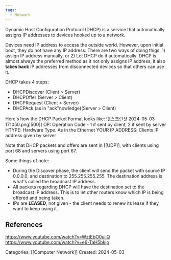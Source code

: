 ```yaml
---
tags:
  - Network
---
```

Dynamic Host Configuration Protocol (DHCP) is a service that automatically assigns IP addresses to devices hooked up to a network.

Devices need IP address to access the outside world. However, upon initial boot, they do not have any IP address. There are two ways of doing thigs: 1) assign IP address manually, or 2) Let DHCP do it automatically. DHCP is almost always the preferred method as it not only assigns IP address, it also **takes back** IP addresses from disconnected devices so that others can use it.

DHCP takes 4 steps:
- DHCPDiscover (Client > Server)
- DHCPOffer (Server > Client)
- DHCPRequest (Client > Server)
- DHCPAck (as in "ack"nowledge)(Server > Client)

Here's how the DHCP Packet Format looks like:
![[스크린샷 2024-05-03 171050.png|500]]
OP: Operation Code - 1 if sent by client, 2 if sent by server
HTYPE: Hardware Type. As in the Ethernet
YOUR IP ADDRESS: Clients IP address given by server

Note that DHCP packets and offers are sent in [[UDP]], with clients using port 68 and servers using port 67.

Some things of note:
- During the Discover phase, the client will send the packet with source IP 0.0.0.0, and destination to 255.255.255.255. The destination address is what's called the broadcast IP address.
- All packets regarding DHCP will have the destination set to the broadcast IP address. This is to let other routers know which IP is being offered and being taken.
- IPs are **LEASED**, not given - the client needs to renew its lease if they want to keep using it.


## References
https://www.youtube.com/watch?v=WztEbO0uiiQ
https://www.youtube.com/watch?v=e6-TaH5bkjo

Categories: [[Computer Network]]
Created: 2024-05-03